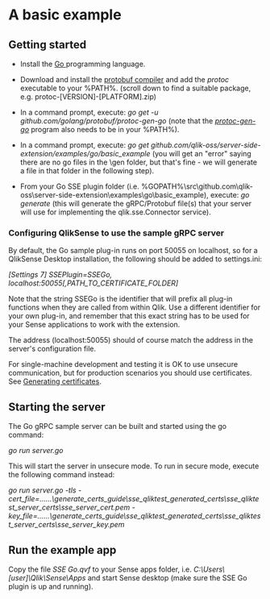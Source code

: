 # A basic example


## Getting started

 - Install the [Go ](https://golang.org/) programming language. 

 - Download and install the [protobuf compiler](https://github.com/google/protobuf/releases) and add the *protoc* executable to your %PATH%. 
(scroll down to find a suitable package, e.g. protoc-[VERSION]-[PLATFORM].zip)

 - In a command prompt, execute: *go get -u github.com/golang/protobuf/protoc-gen-go*
(note that the [*protoc-gen-go*](https://github.com/golang/protobuf#installation) program also needs to be in your %PATH%).

 - In a command prompt, execute: *go get github.com/qlik-oss/server-side-extension/examples/go/basic_example*
(you will get an "error" saying there are no go files in the \gen folder, but that's  fine - we will generate a file in that folder in the following step).

 - From your Go SSE plugin folder (i.e. %GOPATH%\src\github.com\qlik-oss\server-side-extension\examples\go\basic_example), execute: *go generate*
(this will generate the gRPC/Protobuf file(s) that your server will use  for implementing the qlik.sse.Connector service).



### Configuring QlikSense to use the sample gRPC server
By default, the Go sample plug-in runs on port 50055 on localhost, so for a QlikSense Desktop installation, the following should be added to settings.ini:

*[Settings 7]* 
*SSEPlugin=SSEGo, localhost:50055[,PATH_TO_CERTIFICATE_FOLDER]*

Note that the string SSEGo is the identifier that will prefix all plug-in functions when they are called from within Qlik.
Use a different identifier for your own plug-in, and remember that this exact string has to be used for your Sense applications to work with the extension.

The address (localhost:50055) should of course match the address in the server's configuration file.

For single-machine development and testing it is OK to use unsecure communication, but for production scenarios you should use certificates. See [Generating certificates](../../../generate_certs_guide/README.md).

## Starting the server

The Go gRPC sample server can be built and started using the go command:

*go run server.go*

This will start the server in unsecure mode. To run in secure mode, execute the following command instead:

*go run server.go -tls -cert_file=..\..\..\generate_certs_guide\sse_qliktest_generated_certs\sse_qliktest_server_certs\sse_server_cert.pem -key_file=..\..\..\generate_certs_guide\sse_qliktest_generated_certs\sse_qliktest_server_certs\sse_server_key.pem*

## Run the example app
Copy the file *SSE Go.qvf* to your Sense apps folder, i.e. *C:\Users\\[user]\Qlik\Sense\Apps* and start Sense desktop (make sure the SSE Go plugin is up and running).


